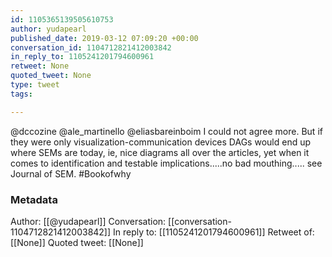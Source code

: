 ```yaml
---
id: 1105365139505610753
author: yudapearl
published_date: 2019-03-12 07:09:20 +00:00
conversation_id: 1104712821412003842
in_reply_to: 1105241201794600961
retweet: None
quoted_tweet: None
type: tweet
tags:

---
```


@dccozine @ale_martinello @eliasbareinboim I could not agree more. But if they were only visualization-communication devices DAGs would end up where SEMs are today, ie, nice diagrams all over the articles, yet when it comes to identification and testable implications.....no bad mouthing..... see Journal of SEM. #Bookofwhy

### Metadata

Author: [[@yudapearl]]
Conversation: [[conversation-1104712821412003842]]
In reply to: [[1105241201794600961]]
Retweet of: [[None]]
Quoted tweet: [[None]]
